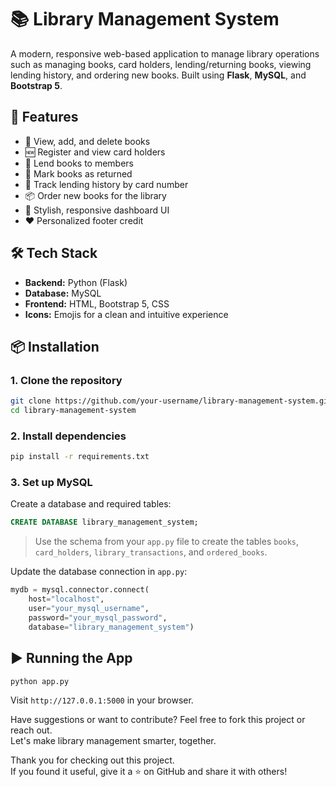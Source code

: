 # 📚 Library Management System

A modern, responsive web-based application to manage library operations such as managing books, 
card holders, lending/returning books, viewing lending history, and ordering new books.
Built using **Flask**, **MySQL**, and **Bootstrap 5**.


## 🚀 Features
- 📘 View, add, and delete books
- 🆕 Register and view card holders
- 📕 Lend books to members
- 📗 Mark books as returned
- 📘 Track lending history by card number
- 📦 Order new books for the library
- 🎨 Stylish, responsive dashboard UI
- ❤️ Personalized footer credit


## 🛠️ Tech Stack
- **Backend:** Python (Flask)
- **Database:** MySQL
- **Frontend:** HTML, Bootstrap 5, CSS
- **Icons:** Emojis for a clean and intuitive experience


## 📦 Installation
### 1. Clone the repository
```bash
git clone https://github.com/your-username/library-management-system.git
cd library-management-system
```

### 2. Install dependencies
```bash
pip install -r requirements.txt
```

### 3. Set up MySQL

Create a database and required tables:
```sql
CREATE DATABASE library_management_system;
```
> Use the schema from your `app.py` file to create the tables `books`, `card_holders`, `library_transactions`, and `ordered_books`.

Update the database connection in `app.py`:
```python
mydb = mysql.connector.connect(
    host="localhost",
    user="your_mysql_username",
    password="your_mysql_password",
    database="library_management_system")
```

## ▶️ Running the App
```bash
python app.py
```
Visit `http://127.0.0.1:5000` in your browser.


Have suggestions or want to contribute? Feel free to fork this project or reach out.  
Let's make library management smarter, together.

Thank you for checking out this project.  
If you found it useful, give it a ⭐ on GitHub and share it with others!

